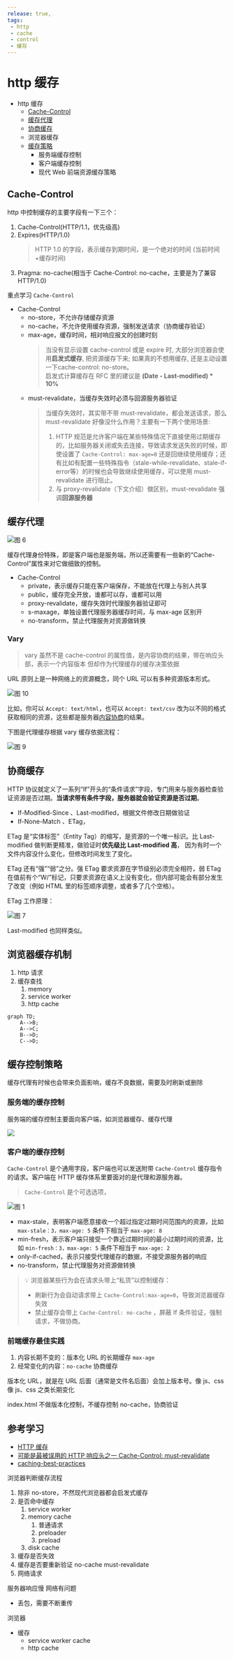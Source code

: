 ```yaml
---
release: true,
tags:
 - http
 - cache
 - control
 - 缓存
---
```

# http 缓存

- http 缓存
  - [Cache-Control](#cache-control)
  - [缓存代理](#缓存代理)
  - [协商缓存](#协商缓存)
  - 浏览器缓存
  - [缓存策略](#缓存策略)
    - 服务端缓存控制
    - 客户端缓存控制
    - 现代 Web 前端资源缓存策略
## Cache-Control

http 中控制缓存的主要字段有一下三个：

1. Cache-Control(HTTP/1.1，优先级高)
2. Expires(HTTP/1.0)
   > HTTP 1.0 的字段，表示缓存到期时间，是一个绝对的时间 (当前时间+缓存时间)
3. Pragma: no-cache(相当于 Cache-Control: no-cache，主要是为了兼容 HTTP/1.0) 

重点学习 `Cache-Control`

- Cache-Control
  - no-store，不允许存储缓存资源
  - no-cache，不允许使用缓存资源，强制发送请求（协商缓存验证）
  - max-age，缓存时间，相对响应报文的创建时刻
    > 当没有显示设置 cache-control 或是 expire 时, 大部分浏览器会使用**启发式缓存**, 把资源缓存下来; 如果真的不想用缓存, 还是主动设置一下cache-control: no-store。  
    > 启发式计算缓存在 RFC 里的建议是 **(Date - Last-modified) * 10%**
  - must-revalidate，当缓存失效时必须与回源服务器验证
    >  当缓存失效时，其实带不带 must-revalidate，都会发送请求，那么 must-revalidate 好像没什么作用？主要有一下两个使用场景:
    > 1. HTTP 规范是允许客户端在某些特殊情况下直接使用过期缓存的，比如服务器关闭或失去连接，导致请求发送失败的时候，即使设置了 `Cache-Control: max-age=0` 还是回继续使用缓存；还有比如有配置一些特殊指令（stale-while-revalidate、stale-if-error等）的时候也会导致继续使用缓存，可以使用 must-revalidate 进行阻止。
    > 2. 与 proxy-revalidate（下文介绍）做区别，must-revalidate 强调**回源服务器**
## 缓存代理

![图 6](./images/6561aa12c52e04d459ba53c9d9eaba278a41bcacba1af8a51f64bda2ecfb6db9.png)  

缓存代理身份特殊，即是客户端也是服务端，所以还需要有一些新的“Cache-Control”属性来对它做细致的控制。

- Cache-Control
  - private，表示缓存只能在客户端保存，不能放在代理上与别人共享
  - public，缓存完全开放，谁都可以存，谁都可以用
  - proxy-revalidate，缓存失效时代理服务器验证即可
  - s-maxage，单独设置代理服务器缓存时间，与 max-age 区别开
  - no-transform，禁止代理服务对资源做转换
### Vary

> vary 虽然不是 cache-control 的属性值，是内容协商的结果，带在响应头部，表示一个内容版本
> 但却作为代理缓存的缓存决策依据

URL 原则上是一种网络上的资源概念，同个 URL 可以有多种资源版本形式。

![图 10](./images/a88d34744c98992ce0bd38df170fbf74743743e010f0f7e558738bd9d1d72dfd.png)  

比如，你可以 `Accept: text/html`，也可以 `Accept: text/csv` 改为以不同的格式获取相同的资源，这些都是服务器[内容协商](https://developer.mozilla.org/zh-CN/docs/Web/HTTP/Content_negotiation)的结果。

下图是代理缓存根据 vary 缓存依据流程：

![图 9](./images/7d679f31875e7cfb7cc3f3f99efc6030698374dbedcc437da771db25f34c7551.png)  

## 协商缓存

HTTP 协议就定义了一系列“If”开头的“条件请求”字段，专门用来与服务器检查验证资源是否过期。**当请求带有条件字段，服务器就会验证资源是否过期**。

- If-Modified-Since 、Last-modified，根据文件修改日期做验证
- If-None-Match 、ETag，

ETag 是“实体标签”（Entity Tag）的缩写，是资源的一个唯一标识。比 Last-modified 做判断更精准，做验证时**优先级比 Last-modified 高**， 因为有时一个文件内容没什么变化，但修改时间发生了变化。

ETag 还有“强”“弱”之分。强 ETag 要求资源在字节级别必须完全相符，弱 ETag 在值前有个“W/”标记，只要求资源在语义上没有变化，但内部可能会有部分发生了改变（例如 HTML 里的标签顺序调整，或者多了几个空格）。

ETag 工作原理：

![图 7](./images/afaff54aeae0a40176e285f89da7fe10d6a1cd77a34b4da13dcb4ffb3b6b67b4.png)  

Last-modified 也同样类似。 

## 浏览器缓存机制

1. http 请求
2. 缓存查找
   1. memory
   2. service worker
   3. http cache

```mermaid
graph TD;
    A-->B;
    A-->C;
    B-->D;
    C-->D;
```
## 缓存控制策略

缓存代理有时候也会带来负面影响，缓存不良数据，需要及时刷新或删除
### 服务端的缓存控制

服务端的缓存控制主要面向客户端，如浏览器缓存、缓存代理

![](./images/server-cache-control.svg)  
### 客户端的缓存控制

`Cache-Control` 是个通用字段，客户端也可以发送附带 `Cache-Control` 缓存指令的请求。客户端在 HTTP 缓存体系里要面对的是代理和源服务器。

> `Cache-Control` 是个可选选项，

![图 1](./images/9b4fa558a294f0716e7dad1d5d8e20b9ffdd5056ac5ad2efa02d3c2ed9cc0756.png) 

- max-stale，表明客户端愿意接收一个超过指定过期时间范围内的资源，比如 `max-stale：3，max-age: 5` 条件下相当于 `max-age: 8`
- min-fresh，表示客户端只接受一个靠近过期时间的最小过期时间的资源，比如 `min-fresh：3，max-age: 5` 条件下相当于 `max-age: 2`
- only-if-cached，表示只接受代理缓存的数据，不接受源服务器的响应
- no-transform，禁止代理服务对资源做转换


> 💡 浏览器某些行为会在请求头带上“私货”以控制缓存：  
> - 刷新行为会自动请求带上 `Cache-Control:max-age=0`，导致浏览器缓存失效
> - 禁止缓存会带上 `Cache-Control: no-cache` ，屏蔽 If 条件验证，强制请求，不做协商。

### 前端缓存最佳实践

1. 内容长期不变的：版本化 URL 的长期缓存 `max-age`
2. 经常变化的内容：`no-cache` 协商缓存

版本化 URL，就是在 URL 后面（通常是文件名后面）会加上版本号。像 js、css
像 js、css 之类长期变化

index.html 不做版本化控制，不缓存控制 no-cache，协商验证
## 参考学习

- [HTTP 缓存](https://developer.mozilla.org/zh-CN/docs/Web/HTTP/Caching#Cache_validation)
- [可能是最被误用的 HTTP 响应头之一 Cache-Control: must-revalidate](https://zhuanlan.zhihu.com/p/60357719)
- [caching-best-practices](https://jakearchibald.com/2016/caching-best-practices/)





浏览器判断缓存流程

1. 除非 no-store，不然现代浏览器都会启发式缓存
2. 是否命中缓存
   1. service worker
   2. memory cache
      1. 普通请求
      2. preloader
      3. preload
   3. disk cache
3. 缓存是否失效
4. 缓存是否要重新验证 no-cache must-revalidate
5. 网络请求


服务器响应慢
网络有问题
 - 丢包，需要不断重传



浏览器
- 缓存
  - service worker cache
  - http cache
